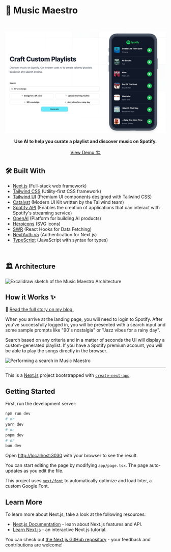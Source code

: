 # 🎵 Music Maestro

<!-- PROJECT LOGO -->
<br />
<p align="center">
  <a href="https://github.com/Cool-Runningz/music-maestro">
    <img src="https://raw.githubusercontent.com/Cool-Runningz/music-maestro/main/public/music-maestro-landing-page-90s.png" alt="Landing page with sample results">
  </a>
  <p align="center">
  <strong> Use AI to help you curate a playlist and discover music on Spotify.</strong>
    <br />
    <br />
    <a href="https://musicmaestro.io/">View Demo 🏗️</a>
  </p>
</p>

<!-- ABOUT THE PROJECT -->

## 🛠️ Built With
- [Next.js](https://nextjs.org/) (Full-stack web framework)
- [Tailwind CSS](https://tailwindcss.com/) (Utility-first CSS framework)
- [Tailwind UI](https://tailwindui.com) (Premium UI components designed with Tailwind CSS)
- [Catalyst](https://catalyst.tailwindui.com/docs) (Modern UI Kit written by the Tailwind team)
- [Spotify API](https://developer.spotify.com/documentation/web-api) (Enables the creation of applications that can interact with Spotify's streaming service)
- [OpenAI](https://openai.com/api/) (Platform for building AI products)
- [Heroicons](https://heroicons.com) (SVG icons)
- [SWR](https://swr.vercel.app/) (React Hooks for Data Fetching)
- [NextAuth v5](https://authjs.dev/) (Authentication for Next.js)
- [TypeScript](https://www.typescriptlang.org/) (JavaScript with syntax for types)

<br />

## 🏛 Architecture
<img src="https://cdn.hashnode.com/res/hashnode/image/upload/v1721967920941/0a779764-fd7b-45ce-a809-fa3a6904044c.png?auto=compress,format&format=webp" alt="Excalidraw sketch of the Music Maestro Architecture">

<br /> 

## How it Works ✨
 🔖 <a href="https://blog.alyssaholland.me/music-maestro">Read the full story on my blog.</a>
 <br />
  
When you arrive at the landing page, you will need to login to Spotify. After you've successfully logged in, you will be presented with a search input and some sample prompts like "90's nostalgia" or "Jazz vibes for a rainy day".

Search based on any criteria and in a matter of seconds the UI will display a custom-generated playlist. If you have a Spotify premium account, you will be able to play the songs directly in the browser.

<img src="https://cdn.hashnode.com/res/hashnode/image/upload/v1721952300721/ae3bd542-d1c2-4359-ab30-2b66818a1134.gif?auto=format,compress&gif-q=60&format=webm" alt="Performing a search in Music Maestro">

---

This is a [Next.js](https://nextjs.org/) project bootstrapped with [`create-next-app`](https://github.com/vercel/next.js/tree/canary/packages/create-next-app).

## Getting Started

First, run the development server:

```bash
npm run dev
# or
yarn dev
# or
pnpm dev
# or
bun dev
```

Open [http://localhost:3030](http://localhost:3030) with your browser to see the result.

You can start editing the page by modifying `app/page.tsx`. The page auto-updates as you edit the file.

This project uses [`next/font`](https://nextjs.org/docs/basic-features/font-optimization) to automatically optimize and load Inter, a custom Google Font.

## Learn More

To learn more about Next.js, take a look at the following resources:

- [Next.js Documentation](https://nextjs.org/docs) - learn about Next.js features and API.
- [Learn Next.js](https://nextjs.org/learn) - an interactive Next.js tutorial.

You can check out [the Next.js GitHub repository](https://github.com/vercel/next.js/) - your feedback and contributions are welcome!
